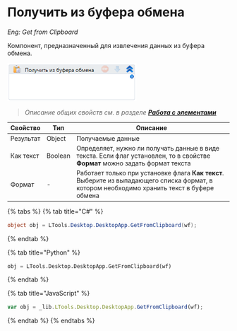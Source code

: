 # Получить из буфера обмена

*Eng: Get from Clipboard*

Компонент, предназначенный для извлечения данных из буфера обмена.

![](<../../../.gitbook/assets/image (367).png>)


> *Описание общих свойств см. в разделе [**Работа с элементами**](https://docs.primo-rpa.ru/primo-rpa/primo-studio/process/elements)*

| Свойство  | Тип    | Описание          |
| --------- | ------ | ----------------- |
| Результат | Object | Получаемые данные |
| Как текст | Boolean | Определяет, нужно ли получать данные в виде текста. Если флаг установлен, то в свойстве **Формат** можно задать формат текста |
| Формат    | -      | Работает только при установке флага **Как текст**. Выберите из выпадающего списка формат, в котором необходимо хранить текст в буфере обмена |


{% tabs %}
{% tab title="C#" %}
```csharp
object obj = LTools.Desktop.DesktopApp.GetFromClipboard(wf);
```
{% endtab %}

{% tab title="Python" %}
```python
obj = LTools.Desktop.DesktopApp.GetFromClipboard(wf)
```
{% endtab %}

{% tab title="JavaScript" %}
```javascript
var obj = _lib.LTools.Desktop.DesktopApp.GetFromClipboard(wf);
```
{% endtab %}
{% endtabs %}

